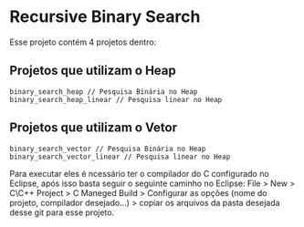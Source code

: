 # Recursive Binary Search
Esse projeto contém 4 projetos dentro: <br />

## Projetos que utilizam o Heap <br />
`binary_search_heap // Pesquisa Binária no Heap` <br />
`binary_search_heap_linear // Pesquisa linear no Heap` <br />  
## Projetos que utilizam o Vetor <br />
`binary_search_vector // Pesquisa Binária no Heap` <br />
`binary_search_vector_linear // Pesquisa linear no Heap` <br />

Para executar eles é ncessário ter o compilador do C configurado no Eclipse, após isso basta seguir o seguinte caminho no Eclipse: File > New > C\C++ Project > C Maneged Build > Configurar as opções (nome do projeto, compilador desejado...) > copiar os arquivos da pasta desejada desse git para esse projeto.
